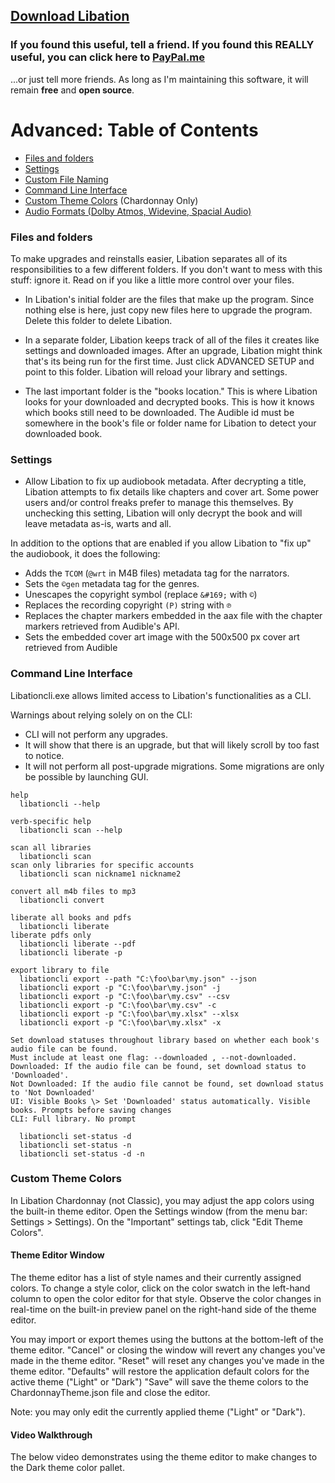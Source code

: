 ## [Download Libation](https://github.com/rmcrackan/Libation/releases/latest)

### If you found this useful, tell a friend. If you found this REALLY useful, you can click here to [PayPal.me](https://paypal.me/mcrackan?locale.x=en_us)
...or just tell more friends. As long as I'm maintaining this software, it will remain **free** and **open source**.



# Advanced: Table of Contents

- [Files and folders](#files-and-folders)
- [Settings](#settings)
- [Custom File Naming](NamingTemplates.md)
- [Command Line Interface](#command-line-interface)
- [Custom Theme Colors](#custom-theme-colors) (Chardonnay Only)
- [Audio Formats (Dolby Atmos, Widevine, Spacial Audio)](AudioFileFormats.md)



### Files and folders

To make upgrades and reinstalls easier, Libation separates all of its responsibilities to a few different folders. If you don't want to mess with this stuff: ignore it. Read on if you like a little more control over your files.

* In Libation's initial folder are the files that make up the program. Since nothing else is here, just copy new files here to upgrade the program. Delete this folder to delete Libation.

* In a separate folder, Libation keeps track of all of the files it creates like settings and downloaded images. After an upgrade, Libation might think that's its being run for the first time. Just click ADVANCED SETUP and point to this folder. Libation will reload your library and settings.

* The last important folder is the "books location." This is where Libation looks for your downloaded and decrypted books. This is how it knows which books still need to be downloaded. The Audible id must be somewhere in the book's file or folder name for Libation to detect your downloaded book.

### Settings

* Allow Libation to fix up audiobook metadata. After decrypting a title, Libation attempts to fix details like chapters and cover art. Some power users and/or control freaks prefer to manage this themselves. By unchecking this setting, Libation will only decrypt the book and will leave metadata as-is, warts and all.

In addition to the options that are enabled if you allow Libation to "fix up" the audiobook, it does the following:

* Adds the `TCOM` (`@wrt` in M4B files) metadata tag for the narrators.
* Sets the `©gen` metadata tag for the genres.
* Unescapes the copyright symbol (replace `&#169;` with `©`)
* Replaces the recording copyright `(P)` string with `℗`
* Replaces the chapter markers embedded in the aax file with the chapter markers retrieved from Audible's API.
* Sets the embedded cover art image with the 500x500 px cover art retrieved from Audible

### Command Line Interface

Libationcli.exe allows limited access to Libation's functionalities as a CLI.

Warnings about relying solely on on the CLI:
* CLI will not perform any upgrades.
* It will show that there is an upgrade, but that will likely scroll by too fast to notice.
* It will not perform all post-upgrade migrations. Some migrations are only be possible by launching GUI.

```
help
  libationcli --help
  
verb-specific help
  libationcli scan --help
  
scan all libraries
  libationcli scan
scan only libraries for specific accounts
  libationcli scan nickname1 nickname2
  
convert all m4b files to mp3
  libationcli convert
  
liberate all books and pdfs
  libationcli liberate
liberate pdfs only
  libationcli liberate --pdf
  libationcli liberate -p
  
export library to file
  libationcli export --path "C:\foo\bar\my.json" --json
  libationcli export -p "C:\foo\bar\my.json" -j
  libationcli export -p "C:\foo\bar\my.csv" --csv
  libationcli export -p "C:\foo\bar\my.csv" -c
  libationcli export -p "C:\foo\bar\my.xlsx" --xlsx
  libationcli export -p "C:\foo\bar\my.xlsx" -x

Set download statuses throughout library based on whether each book's audio file can be found.   
Must include at least one flag: --downloaded , --not-downloaded.  
Downloaded: If the audio file can be found, set download status to 'Downloaded'.  
Not Downloaded: If the audio file cannot be found, set download status to 'Not Downloaded'  
UI: Visible Books \> Set 'Downloaded' status automatically. Visible books. Prompts before saving changes  
CLI: Full library. No prompt

  libationcli set-status -d
  libationcli set-status -n
  libationcli set-status -d -n
```
### Custom Theme Colors

In Libation Chardonnay (not Classic), you may adjust the app colors using the built-in theme editor. Open the Settings window (from the menu bar: Settings > Settings). On the "Important" settings tab, click "Edit Theme Colors".

#### Theme Editor Window

The theme editor has a list of style names and their currently assigned colors. To change a style color, click on the color swatch in the left-hand column to open the color editor for that style. Observe the color changes in real-time on the built-in preview panel on the right-hand side of the theme editor.

You may import or export themes using the buttons at the bottom-left of the theme editor.
"Cancel" or closing the window will revert any changes you've made in the theme editor.
"Reset" will reset any changes you've made in the theme editor.
"Defaults" will restore the application default colors for the active theme ("Light" or "Dark")
"Save" will save the theme colors to the ChardonnayTheme.json file and close the editor.

Note: you may only edit the currently applied theme ("Light" or "Dark").

#### Video Walkthrough
The below video demonstrates using the theme editor to make changes to the Dark theme color pallet.

[](https://github.com/user-attachments/assets/05c0cb7f-578f-4465-9691-77d694111349)


